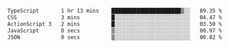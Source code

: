 <!--START_SECTION:waka-->

```txt
TypeScript       1 hr 13 mins    ██████████████████████▒░░   89.35 %
CSS              3 mins          █░░░░░░░░░░░░░░░░░░░░░░░░   04.47 %
ActionScript 3   2 mins          █░░░░░░░░░░░░░░░░░░░░░░░░   03.50 %
JavaScript       0 secs          ▒░░░░░░░░░░░░░░░░░░░░░░░░   00.97 %
JSON             0 secs          ▒░░░░░░░░░░░░░░░░░░░░░░░░   00.82 %
```

<!--END_SECTION:waka-->
